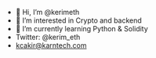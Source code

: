- 👋 Hi, I’m @kerimeth
- 👀 I’m interested in Crypto and backend
- 🌱 I’m currently learning Python & Solidity
-    Twitter: @kerim_eth 
- kcakir@karntech.com
